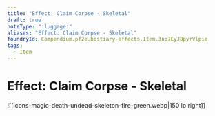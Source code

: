 ```yaml
---
title: "Effect: Claim Corpse - Skeletal"
draft: true
noteType: ":luggage:"
aliases: "Effect: Claim Corpse - Skeletal"
foundryId: Compendium.pf2e.bestiary-effects.Item.3np7EyJ8pyrVlpie
tags:
  - Item
---
```


# Effect: Claim Corpse - Skeletal
![[icons-magic-death-undead-skeleton-fire-green.webp|150 lp right]]
